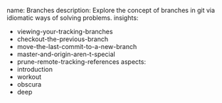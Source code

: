 name: Branches
description: Explore the concept of branches in git via idiomatic ways of solving problems.
insights:
  - viewing-your-tracking-branches
  - checkout-the-previous-branch
  - move-the-last-commit-to-a-new-branch
  - master-and-origin-aren-t-special
  - prune-remote-tracking-references
aspects:
  - introduction
  - workout
  - obscura
  - deep
